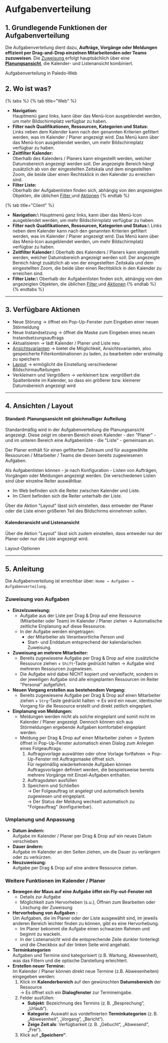 # Aufgabenverteilung

## 1. Grundlegende Funktionen der Aufgabenverteilung

Die Aufgabenverteilung dient dazu, **Aufträge, Vorgänge oder Meldungen effizient per Drag-and-Drop einzelnen Mitarbeitenden oder Teams zuzuweisen**. Die [Zuweisung ](aufgabenverteilung.md#anleitung)erfolgt hauptsächlich über eine [**Planungsansicht**](aufgabenverteilung.md#ansichten-layout), die Kalender- und Listenansicht kombiniert.

Aufgabenverteilung in Paledo-Web

## 2. Wo ist was?

{% tabs %}
{% tab title="Web" %}
* **Navigation:**\
  Hauptmenü ganz links, kann über das Menü-Icon  ausgeblendet werden, um mehr Bildschirmplatz verfügbar zu haben.
* **Filter nach Qualifikationen, Ressourcen, Kategorien und Status:**\
  Links neben dem Kalender kann nach den genannten Kriterien gefiltert werden, was im Kalender / Planer angezeigt wird. Das Menü kann über das Menü-Icon  ausgeblendet werden, um mehr Bildschirmplatz verfügbar zu haben.
* **Zeitfilter Kalender:**\
  Oberhalb des Kalenders / Planers kann eingestellt werden, welcher Datumsbereich angezeigt werden soll. Der angezeigte Bereich hängt zusätzlich ab von der eingestellten Zeitskala und dem eingestellten Zoom, die beide über einen Rechtsklick in den Kalender zu erreichen sind.
* **Filter Liste:**\
  Oberhalb der Aufgabenlisten finden sich, abhängig von den angezeigten Objekten, die üblichen [Filter ](../../faq/faq-index/11.3-welche-filter-und-ansichtsoptionen-stehen-zur-verfugung_.md)und [Aktionen](aufgabenverteilung.md#verfugbare-aktionen)
{% endtab %}

{% tab title="Client" %}
* **Navigation:**\ Hauptmenü ganz links, kann über das Menü-Icon  ausgeblendet werden, um mehr Bildschirmplatz verfügbar zu haben.
* **Filter nach Qualifikationen, Ressourcen, Kategorien und Status:**\ Links neben dem Kalender kann nach den genannten Kriterien gefiltert werden, was im Kalender / Planer angezeigt wird. Das Menü kann über das Menü-Icon  ausgeblendet werden, um mehr Bildschirmplatz verfügbar zu haben.
* **Zeitfilter Kalender:**\ Oberhalb des Kalenders / Planers kann eingestellt werden, welcher Datumsbereich angezeigt werden soll. Der angezeigte Bereich hängt zusätzlich ab von der eingestellten Zeitskala und dem eingestellten Zoom, die beide über einen Rechtsklick in den Kalender zu erreichen sind.
* **Filter Liste:**\ Oberhalb der Aufgabenlisten finden sich, abhängig von den angezeigten Objekten, die üblichen [Filter ](../../faq/faq-index/11.3-welche-filter-und-ansichtsoptionen-stehen-zur-verfugung_.md)und [Aktionen](aufgabenverteilung.md#verfugbare-aktionen)
{% endtab %}
{% endtabs %}

***

## 3. Verfügbare Aktionen

* Neue Störung → öffnet ein Pop-Up-Fenster zum Eingeben einer neuen Störmeldung
* Neue Instandsetzung → öffnet die Maske zum Eingeben eines neuen Instandsetzungsauftrags
* Aktualisieren → lädt Kalender / Planer und Liste neu
* [Ansichtsvarianten](../../faq/faq-index/06.3-was-sind-ansichtsvarianten-und-wie-erstellt-man-personliche-favoriten_.md) → bietet die Möglichkeit, Ansichtsvarianten, also gespeicherte Filterkombinationen zu laden, zu bearbeiten oder erstmalig zu speichern
* [Layout](aufgabenverteilung.md#ansichten-layout) → ermöglicht die Einstellung verschiedener Bildschirmaufteilungen
* Verkleinern und Vergrößern → verkleinert bzw. vergrößert die Spaltenbreite im Kalender, so dass ein größerer bzw. kleinerer Datumsbereich angezeigt wird

***

## 4. Ansichten / Layout

#### Standard: Planungsansicht mit gleichmaßiger Aufteilung

Standardmäßig wird in der Aufgabenverteilung die Planungsansicht angezeigt. Diese zeigt im oberen Bereich einen Kalender - den  "Planer" - und im unteren Bereich eine Aufgabenliste - die "Liste" - gemeinsam an. 

Der Planer enthält für einen gefilterten Zeitraum und für ausgewählte Ressourcen / Mitarbeiter / Teams die diesen bereits zugewiesenen Aufgaben. 

Als Aufgabenlisten können - je nach Konfiguration - Listen von Aufträgen, Vorgängen oder Meldungen angezeigt werden. Die verschiedenen Listen sind über einzelne Reiter auswählbar. 

* Im Web befinden sich die Reiter zwischen Kalender und Liste.
* Im Client befinden sich die Reiter unterhalb der Liste.

Über die Aktion "Layout" lässt sich einstellen, dass entweder der Planer oder die Liste einen größeren Teil des Bildschirms einnehmen sollen. 

#### Kalenderansicht und Listenansicht

Über die Aktion "Layout" lässt sich zudem einstellen, dass entweder nur der Planer oder nur die Liste angezeigt wird. 

Layout-Optionen

***

## 5. Anleitung

Die Aufgabenverteilung ist erreichbar über: `Home → Aufgaben → Aufgabenverteilung`. 

### Zuweisung von Aufgaben

* **Einzelzuweisung:**
  * Aufgabe aus der Liste per Drag & Drop auf eine Ressource (Mitarbeiter oder Team) im Kalender / Planer ziehen → Automatische zeitliche Einplanung auf diese Ressource.
  * In der Aufgabe werden eingetragen:
    * der Mitarbeiter als Verantwortliche Person und
    * Start- und Enddatum entsprechend der kalendarischen Zuweisung.
* **Zuweisung an mehrere Mitarbeiter:**
  * Bereits zugewiesene Aufgabe per Drag & Drop auf eine zusätzliche Ressource ziehen + `Shift`-Taste gedrückt halten → Aufgabe wird mehreren Ressourcen zugewiesen.
  * Die Aufgabe wird dabei NICHT kopiert und vervielfacht, sondern in der jeweiligen Aufgabe sind alle eingeplanten Ressourcen im Reiter "Personal" aufgeführt.
* **Neuen Vorgang erstellen aus bestehendem Vorgang:**
  * Bereits zugewiesene Aufgabe per Drag & Drop auf einen Mitarbeiter ziehen + `Strg`-Taste gedrückt halten → Es wird ein neuer, identischer Vorgang für die Ressource erstellt und direkt zeitlich eingeplant.
* **Einplanung von Meldungen:**
  * Meldungen werden nicht als solche eingeplant und somit nicht im Kalender / Planer angezeigt. Dennoch können sich aus Störmeldungen ergebende Aufgaben komfortabel eingeplant werden.
  * Meldung per Drag & Drop auf einen Mitarbeiter ziehen → System öffnet in Pop-Up-Fenster automatisch einen Dialog zum Anlegen eines Folgeauftrags.
    1. Auftragsvorlage auswählen oder ohne Vorlage fortfahren → Pop-Up-Fenster mit Auftragsmaske öffnet sich.\
       Für regelmäßig wiederkehrende Aufgaben können Auftragsvorlagen definiert werden, die beispielsweise bereits mehrere Vorgänge mit Einzel-Aufgaben enthalten.
    2. Auftragsdaten ausfüllen
    3. Speichern und Schließen\
       → Der Folgeauftrag ist angelegt und automatisch bereits zugewiesen und eingeplant.\
       → Der Status der Meldung wechselt automatisch zu "Folgeauftrag" (konfigurierbar).

### Umplanung und Anpassung

* **Datum ändern:**\
  Aufgabe im Kalender / Planer per Drag & Drop auf ein neues Datum verschieben
* **Dauer ändern:**\
  Aufgabe im Kalender an den Seiten ziehen, um die Dauer zu verlängern oder zu verkürzen.
* **Neuzuweisung:**\
  Aufgabe per Drag & Drop auf eine andere Ressource ziehen.

### Weitere Funktionen im Kalender / Planer

* **Bewegen der Maus auf eine Aufgabe öffet ein Fly-out-Fenster mit**
  * Details zur Aufgabe
  * Möglichkeit zum  Hervorheben (s.u.),  Öffnen zum Bearbeiten oder  Löschung der Zuweisung
* **Hervorhebung von Aufgaben** **:**\
  Um Aufgaben, die im Planer oder der Liste ausgewählt sind, im jeweils anderen Bereich leichter finden zu können, gibt es eine Hervorhebung.
  * Im Planer bekommt die Aufgabe einen schwarzen Rahmen und beginnt zu wackeln.
  * In der Listenansicht wird die entsprechende Zeile dunkler hinterlegt und die Checkbox auf der linken Seite wird angehakt.
* **Terminkategorien**\
  Aufgaben und Termine sind kategorisiert (z.B. Wartung, Abwesenheit), was das Filtern und die optische Darstellung erleichtert.
* **Erstellen neuer Termine:**\
  Im Kalender / Planer können direkt neue Termine (z.B. Abwesenheiten) eingegeben werden:
  1. Klick im **Kalenderbereich** auf den gewünschten **Datumsbereich** der Ressource \
     → Es öffnet sich ein **Dialogfenster** zur Termineingabe.
  2. Felder ausfüllen:
     * **Subjekt**: Bezeichnung des Termins (z. B. „Besprechung“, „Urlaub“).
     * **Kategorie**: Auswahl aus vordefinierten **Terminkategorien** (z. B. „Abwesenheit“, „Vorgang“, „Bericht“).
     * **Zeige Zeit als**: Verfügbarkeit (z. B. „Gebucht“, „Abwesend“, „Frei“).
  3. Klick auf **„Speichern“**.